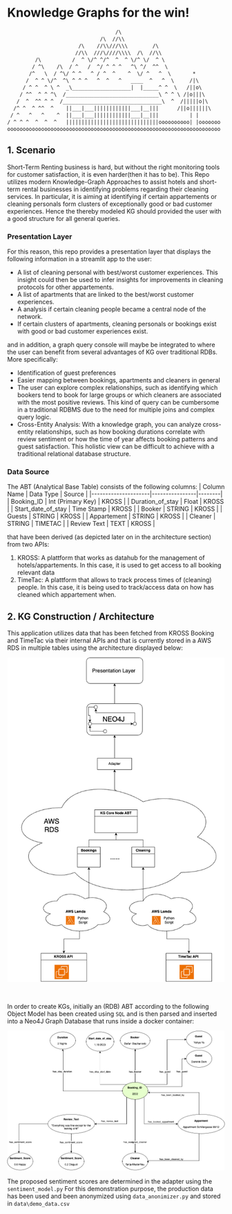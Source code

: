 # Knowledge Graphs for the win! 

```
                                   /\
                              /\  //\\
                       /\    //\\///\\\        /\
                      //\\  ///\////\\\\  /\  //\\
         /\          /  ^ \/^ ^/^  ^  ^ \/^ \/  ^ \
        / ^\    /\  / ^   /  ^/ ^ ^ ^   ^\ ^/  ^^  \
       /^   \  / ^\/ ^ ^   ^ / ^  ^    ^  \/ ^   ^  \       *
      /  ^ ^ \/^  ^\ ^ ^ ^   ^  ^   ^   ____  ^   ^  \     /|\
     / ^ ^  ^ \ ^  _\___________________|  |_____^ ^  \   /||o\
    / ^^  ^ ^ ^\  /______________________________\ ^ ^ \ /|o|||\
   /  ^  ^^ ^ ^  /________________________________\  ^  /|||||o|\
  /^ ^  ^ ^^  ^    ||___|___||||||||||||___|__|||      /||o||||||\
 / ^   ^   ^    ^  ||___|___||||||||||||___|__|||          | |
/ ^ ^ ^  ^  ^  ^   ||||||||||||||||||||||||||||||oooooooooo| |ooooooo
ooooooooooooooooooooooooooooooooooooooooooooooooooooooooooooooooooooo
```

## 1. Scenario
Short-Term Renting business is hard, but without the right monitoring tools for customer satisfaction, it is even harder(then it has to be).
This Repo utilizes modern Knowledge-Graph Approaches to assist hotels and short-term rental businesses in identifying problems regarding their cleaning services. 
In particular, it is aiming at identifying if certain appartements or cleaning personals form clusters of exceptionally good or bad customer experiences.
Hence the thereby modeled KG should provided the user with a good structure for all general queries. 

### Presentation Layer
For this reason, this repo provides a presentation layer that displays the following information in a streamlit app to the user: 
- A list of cleaning personal with best/worst customer experiences. This insight could then be used to infer insights for improvements in cleaning protocols for other appartements.
- A list of apartments that are linked to the best/worst customer experiences.
- A analysis if certain cleaning people became a central node of the network.
- If certain clusters of apartments, cleaning personals or bookings exist with good or bad customer experiences exist.

and in addition, a graph query console will maybe be integrated to where the user can benefit from several advantages of KG over traditional RDBs. More specifically: 
- Identification of guest preferences
- Easier mapping between bookings, apartments and cleaners in general 
- The user can explore complex relationships, such as identifying which bookers tend to book for large groups or which cleaners are associated with the most positive reviews. This kind of query can be cumbersome in a traditional RDBMS due to the need for multiple joins and complex query logic.
- Cross-Entity Analysis: With a knowledge graph, you can analyze cross-entity relationships, such as how booking durations correlate with review sentiment or how the time of year affects booking patterns and guest satisfaction. This holistic view can be difficult to achieve with a traditional relational database structure.



### Data Source
The ABT (Analytical Base Table) consists of the following columns: 
| Column Name         | Data Type      | Source |
|---------------------|----------------|--------|
| Booking_ID          | Int (Primary Key) | KROSS        |
| Duration_of_stay    | Float          |  KROSS      |
| Start_date_of_stay  | Time Stamp     |  KROSS      |
| Booker              | STRING         |  KROSS      |
| Guests              | STRING         |  KROSS      |
| Appartement         | STRING         |  KROSS      |
| Cleaner             | STRING         |  TIMETAC      |
| Review Text         | TEXT           |  KROSS      |

that have been derived (as depicted later on in the architecture section) from two APIs:
1. KROSS: A plattform that works as datahub for the management of hotels/appartements. In this case, it is used to get access to all booking relevant data
2. TimeTac: A plattform that allows to track process times of (cleaning) people. In this case, it is being used to track/access data on how has cleaned which appartement when.

## 2. KG Construction / Architecture
This application utilizes data that has been fetched from KROSS Booking and TimeTac via their internal APIs and that is currently stored in a AWS RDS in multiple tables using the architecture displayed below: 

![Application_Architecture.png](drawings/Application_Architecture.png)

<br>


In order to create KGs, initially an (RDB) ABT according to the following Object Model has been created using `SQL` and is then parsed and inserted into a Neo4J Graph Database that runs inside a docker container: 

![KG_Architecture.png](KG_Architecture.png )




The proposed sentiment scores are determined in the adapter using the `sentiment_model.py`
For this demonstration purpose, the production data has been used and been anonymized using `data_anonimizer.py` and stored in `data\demo_data.csv`




